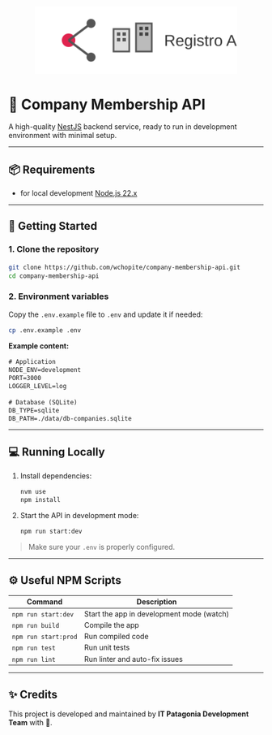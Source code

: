 <p align="center">
  <img src="./docs/images/logo.svg" alt="Load Service Logo" width="400"/>
</p>

# 🚀 Company Membership API

A high-quality [NestJS](https://nestjs.com/) backend service, ready to run in development environment with minimal setup.

---

## 📦 Requirements

- for local development [Node.js 22.x](https://nodejs.org/en)

---

## 🚀 Getting Started

### 1. Clone the repository

```bash
git clone https://github.com/wchopite/company-membership-api.git
cd company-membership-api
```

### 2. Environment variables

Copy the `.env.example` file to `.env` and update it if needed:

```bash
cp .env.example .env
```

**Example content:**

```env
# Application
NODE_ENV=development
PORT=3000
LOGGER_LEVEL=log

# Database (SQLite)
DB_TYPE=sqlite
DB_PATH=./data/db-companies.sqlite
```

---

## 💻 Running Locally

1. Install dependencies:

   ```bash
   nvm use
   npm install
   ```

2. Start the API in development mode:

   ```bash
   npm run start:dev
   ```

> Make sure your  `.env` is properly configured.

---

## ⚙️ Useful NPM Scripts

| Command              | Description                               |
| -------------------- | ----------------------------------------- |
| `npm run start:dev`  | Start the app in development mode (watch) |
| `npm run build`      | Compile the app                           |
| `npm run start:prod` | Run compiled code                         |
| `npm run test`       | Run unit tests                            |
| `npm run lint`       | Run linter and auto-fix issues            |

---

## ✨ Credits

This project is developed and maintained by **IT Patagonia Development Team** with 🧡.
